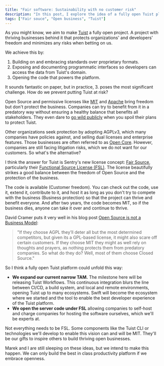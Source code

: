 ```yaml
---
title: "Fair software: Sustainability with no customer risk"
description: "In this post, I explore the idea of a fully open Tuist platform."
tags: ["Fair souce", "Open business", "Tuist"]
---
```


As you might know, we aim to make [Tuist](https://tuist.io) a fully open project.
A project with thriving businesses behind it that protects organizations' and developers' freedom and minimizes any risks when betting on us.

We achieve this by:

1. Building on and embracing standards over proprietary formats.
2. Exposing and documenting programmatic interfaces so developers can access the data from Tuist's domain.
3. Opening the code that powers the platform.

It sounds fantastic on paper, but in practice, 3. poses the most significant challenge. How do we prevent putting Tuist at risk?

Open Source and permissive licenses like [MIT](https://opensource.org/license/mit/) and [Apache](https://www.apache.org/licenses/LICENSE-2.0) bring freedom but don't protect the business. Companies can try to benefit from it in a predatory way without ensuring a healthy balance that benefits all stakeholders. They even dare to [go wild publicly](https://bitrise.io/blog/post/tuist-bitrise-build-cache-update) when you spoil their plans to protect Tuist.

Other organizations seek protection by adopting AGPLv3, which many companies have policies against, and selling dual licenses and enterprise features. Those businesses are often referred to as [Open Core](https://en.wikipedia.org/wiki/Open-core_model). However, companies are still facing litigation risks, which we do not want for our customers. So what's the alternative?

I think the answer for Tuist is Sentry's new license concept: [Fair Source](https://fair.io/), particularly their [Functional Source License (FSL)](https://fsl.software/). The license beautifully strikes a good balance between the freedom of Open Source and the protection of the business.

The code is available (Customer freedom). You can check out the code, use it, extend it, contribute to it, and host it as long as you don't try to compete with the business (Business protection) so that the project can thrive and benefit everyone. And after two years, the code becomes MIT, so if the business dies, anyone can take it over and continue to thrive.

David Cramer puts it very well in his blog post [Open Source is not a Business Model](https://cra.mr/open-source-is-not-a-business-model):

> "If they choose AGPL they’ll deter all but the most determined competitors, but given its a GPL-based license, it might also scare off certain customers. If they choose MIT they might as well rely on thoughts and prayers, as nothing protects them from predatory companies. So what do they do? Well, most of them choose Closed Source."


So I think a fully open Tuist platform could unfold this way:

- **We expand our current narrow TAM.** The milestone here will be releasing Tuist Workflows. This continuous integration blurs the line between CI/CD, a build system, and local and remote environments, opening Tuist up to many ecosystems. Swift will become the ecosystem where we started and the tool to enable the best developer experience of the Tuist platform.
- **We open the server code under FSL** allowing companies to self-host and charge companies for hosting the software ourselves, which we'll be experts at.

Not everything needs to be FSL. Some components like the Tuist CLI or technologies we'll develop to enable this vision can and will be MIT. They'll be our gifts to inspire others to build thriving open businesses. 

Marek and I are still sleeping on these ideas, but we intend to make this happen. We can only build the best in class productivity platform if we embrace openness.
